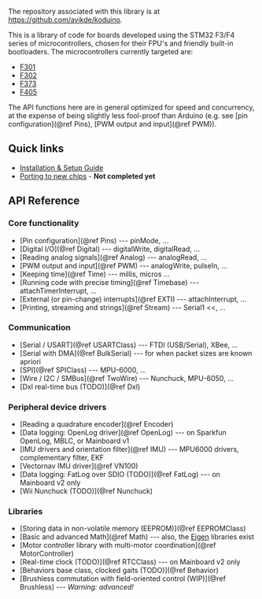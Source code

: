 

The repository associated with this library is at https://github.com/avikde/koduino.

This is a library of code for boards developed using the STM32 F3/F4 series of microcontrollers, chosen for their FPU's and friendly built-in bootloaders.
The microcontrollers currently targeted are:

* [F301](http://www.st.com/stm32f301-pr)
* [F302](http://www.st.com/stm32f302-pr1)
* [F373](http://www.st.com/web/catalog/mmc/FM141/SC1169/SS1576/LN10)
* [F405](http://www.st.com/web/en/catalog/mmc/FM141/SC1169/SS1577/LN1035)

The API functions here are in general optimized for speed and concurrency, at the expense of being slightly less fool-proof than Arduino (e.g. see [pin configuration](@ref Pins), [PWM output and input](@ref PWM)).

## Quick links

* [Installation & Setup Guide](Installation.md)
* [Porting to new chips](Porting.md) - **Not completed yet**

<!-- 
* [Writing your first program](Guide.md)
* [Uploading your code](Bootloading.md)
 -->

## API Reference

### Core functionality

* [Pin configuration](@ref Pins) --- pinMode, ...
* [Digital I/O](@ref Digital) --- digitalWrite, digitalRead, ...
* [Reading analog signals](@ref Analog) --- analogRead, ...
* [PWM output and input](@ref PWM) --- analogWrite, pulseIn, ...
* [Keeping time](@ref Time) --- millis, micros ...
* [Running code with precise timing](@ref Timebase) --- attachTimerInterrupt, ...
* [External (or pin-change) interrupts](@ref EXTI) --- attachInterrupt, ...
* [Printing, streaming and strings](@ref Stream) --- Serial1 <<, ...

### Communication

* [Serial / USART](@ref USARTClass) --- FTDI (USB/Serial), XBee, ...
* [Serial with DMA](@ref BulkSerial) --- for when packet sizes are known apriori
* [SPI](@ref SPIClass) --- MPU-6000, ...
* [Wire / I2C / SMBus](@ref TwoWire) --- Nunchuck, MPU-6050, ...
* [Dxl real-time bus (TODO)](@ref Dxl)

### Peripheral device drivers

* [Reading a quadrature encoder](@ref Encoder)
* [Data logging: OpenLog driver](@ref OpenLog) --- on Sparkfun OpenLog, MBLC, or Mainboard v1
* [IMU drivers and orientation filter](@ref IMU) --- MPU6000 drivers, complementary filter, EKF
* [Vectornav IMU driver](@ref VN100)
* [Data logging: FatLog over SDIO (TODO)](@ref FatLog) --- on Mainboard v2 only
* [Wii Nunchuck (TODO)](@ref Nunchuck)

### Libraries

* [Storing data in non-volatile memory (EEPROM)](@ref EEPROMClass)
* [Basic and advanced Math](@ref Math) --- also, the [Eigen](http://eigen.tuxfamily.org/index.php?title=Main_Page) libraries exist
* [Motor controller library with multi-motor coordination](@ref MotorController)
* [Real-time clock (TODO)](@ref RTCClass) --- on Mainboard v2 only
* [Behaviors base class, clocked gaits (TODO)](@ref Behavior)
* [Brushless commutation with field-oriented control (WIP)](@ref Brushless) --- *Warning: advanced!*

